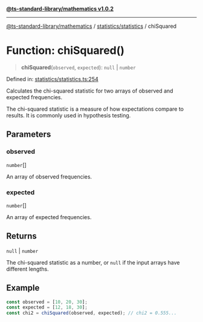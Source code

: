 [**@ts-standard-library/mathematics v1.0.2**](../../../README.md)

***

[@ts-standard-library/mathematics](../../../README.md) / [statistics/statistics](../README.md) / chiSquared

# Function: chiSquared()

> **chiSquared**(`observed`, `expected`): `null` \| `number`

Defined in: [statistics/statistics.ts:254](https://github.com/gabaudette/ts-stdlib/blob/4a412e6fb273dc9fcab54b84c05921f52dac4b3f/packages/mathematics/src/statistics/statistics.ts#L254)

Calculates the chi-squared statistic for two arrays of observed and expected frequencies.

The chi-squared statistic is a measure of how expectations compare to results. It is commonly used in hypothesis testing.

## Parameters

### observed

`number`[]

An array of observed frequencies.

### expected

`number`[]

An array of expected frequencies.

## Returns

`null` \| `number`

The chi-squared statistic as a number, or `null` if the input arrays have different lengths.

## Example

```typescript
const observed = [10, 20, 30];
const expected = [12, 18, 30];
const chi2 = chiSquared(observed, expected); // chi2 = 0.555...
```
